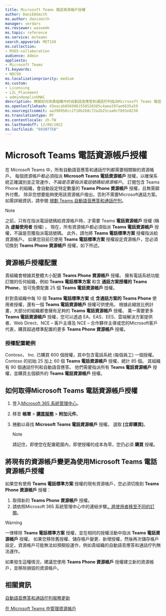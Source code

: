 ```yaml
---
title: Microsoft Teams 電話資源帳戶授權
author: DaniEASmith
ms.author: danismith
manager: serdars
ms.reviewer: waseemh
ms.topic: reference
ms.service: msteams
search.appverid: MET150
ms.collection:
- M365-collaboration
audience: Admin
appliesto:
- Microsoft Teams
f1.keywords:
- NOCSH
ms.localizationpriority: medium
ms.custom:
- Licensing
- LIL_Placement
- admindeeplinkMAC
description: 瞭解如何為貴組織中的自動語音應答和通話佇列指派Microsoft Teams 電話資源帳戶授權給資源帳戶。
ms.openlocfilehash: d3eacab8569981550520385c4aee297ae6835a59
ms.sourcegitcommit: aa398950cc2f10b268c72a2b25caa0cf893e8230
ms.translationtype: MT
ms.contentlocale: zh-TW
ms.lasthandoff: 12/08/2022
ms.locfileid: "69307758"
---
```

# <a name="microsoft-teams-phone-resource-account-licenses"></a>Microsoft Teams 電話資源帳戶授權

在 Microsoft Teams 中，所有自動語音應答和通話佇列都需要相關聯的資源帳戶。 每個資源帳戶都必須指派 **Microsoft Teams 電話資源帳戶** 授權，以確保系統正確識別並正常運作，*不論是否要指派電話號碼給資源帳戶*。 訂閱包含 Teams Phone 的組織，會自動設定特定數量的 **Teams Phone 資源帳戶** 授權，且無需額外付費。  除非您想要能夠使用該資源帳戶撥出，否則不需要Microsoft通話方案。 如需詳細資訊，請參閱 [規劃 Teams 自動語音應答和通話佇列](../plan-auto-attendant-call-queue.md#prerequisites)。

> [!NOTE]
> 之前，只有在指派電話號碼給資源帳戶時，才需要 Teams **電話資源帳戶** 授權 (稱為 **虛擬使用者** 授權) 。 現在，所有資源帳戶都必須指派 **Teams 電話資源帳戶** 授權，不論是否獲指派電話號碼。 此外，請勿將 **Teams 電話標準方案** 授權指派給資源帳戶。 如果您目前已使用 **Teams 電話標準方案** 授權設定資源帳戶，您必須切換到 **Teams Phone 資源帳戶** 授權，如下所述。
 

## <a name="resource-account-license-allocation"></a>資源帳戶授權配置

貴組織會根據其整體大小配置 **Teams Phone 資源帳戶** 授權。 擁有電話系統功能訂閱的任何組織，例如 **Teams 電話標準方案** 和含 **通話方案授權的 Teams Phone**，皆可免費配置 25 個 **Teams 電話資源帳戶** 授權。 

針對貴組織中每 10 個 **Teams 電話標準方案** 或 **含通話方案的 Teams Phone** 使用者授權，還有一個 **Teams 電話資源帳戶** 授權可供使用。  根據此縮放比例計畫，大部分的組織都會擁有足夠的 **Teams 電話資源帳戶** 授權。 萬一需要更多 **Teams 電話資源帳戶** 授權，您可以透過 EA、EAS、EES、雲端解決方案提供者、Web Direct、NCE – 客戶主導及 NCE – 合作夥伴主導或您的Microsoft客戶代表，購買超過標準配置的更多 **Teams Phone 資源帳戶** 授權。

### <a name="license-allocation-example"></a>授權配置範例

Contoso， Inc. 已購買 600 個授權，其中包含電話系統 (每個員工) 一個授權。 Contoso 的初始 25 加上 60 個 **Teams 電話資源帳戶** 授權，總計 85 個。 其組織有 90 個通話佇列和自動語音應答。 他們需要指派所有 **Teams 電話資源帳戶** 授權，並購買五個額外的 **Teams 電話資源帳戶** 授權。 

## <a name="how-to-obtain-microsoft-teams-phone-resource-account-licenses"></a>如何取得Microsoft Teams 電話資源帳戶授權

1. 登入[Microsoft 365 系統管理中心](https://go.microsoft.com/fwlink/p/?linkid=2024339)。
2. 移至 **帳單**  >  [**購買服務**](https://go.microsoft.com/fwlink/p/?linkid=868433)  >  **附加元件**。
3. 捲動以尋找 **Microsoft Teams 電話資源帳戶** 授權。 選取 **[立即購買]**。

   > [!NOTE]
   > 請記住，即使您在配置範圍內，即使授權的成本為零，您仍必須 **購買** 授權。

## <a name="change-an-existing-resource-account-to-use-a-microsoft-teams-phone-resource-account-license"></a>將現有的資源帳戶變更為使用Microsoft Teams 電話資源帳戶授權

如果您有使用 **Teams 電話標準方案** 授權的現有資源帳戶，您必須切換到 **Teams Phone 資源帳戶** 授權：

1. 取得新的 **Teams Phone 資源帳戶** 授權。
2. 請依照Microsoft 365 系統管理中心中的連結步驟[，將使用者移至不同的訂閱](/microsoft-365/admin/manage/assign-licenses-to-users#move-users-to-a-different-subscription)。

> [!WARNING]
> 一律移除 **Teams 電話標準方案** 授權，並在相同的授權活動中指派 **Teams 電話資源帳戶** 授權。 如果您移除舊授權、儲存帳戶變更、新增授權，然後再次儲存帳戶設定，資源帳戶可能無法如預期般運作，例如貴組織的自動語音應答和通話佇列無法運作。
>
> 如果發生這種情況，建議您使用 **Teams Phone 資源帳戶** 授權建立新的資源帳戶，並移除損毀的資源帳戶。

## <a name="related-information"></a>相關資訊

[自動語音應答和通話佇列服務更新](https://techcommunity.microsoft.com/t5/Microsoft-Teams-Blog/Auto-Attendant-and-Call-Queues-Service-Update/ba-p/564521)

[在 Microsoft Teams 中管理資源帳戶](../manage-resource-accounts.md)
